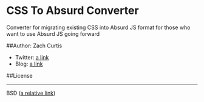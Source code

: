 CSS To Absurd Converter
======================

Converter for migrating existing CSS into Absurd JS format for those who want to use Absurd JS going forward

##Author:
Zach Curtis
* Twitter: [a link](https://twitter.com/zachariahCurtis "@zachariahCurtis")
* Blog: [a link](http://zachariahtimothy.wordpress.com "zachariahtimothy.wordpress.com")

##License
______________________
BSD ([a relative link](LICENSE))

